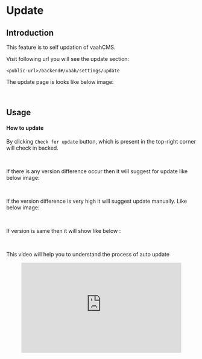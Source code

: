 # Update


## Introduction

This feature is to self updation of vaahCMS. 

Visit following url you will see the update section:
```http request
<public-url>/backend#/vaah/settings/update
```
The update page is looks like below image:

<img :src="/images/update-setting-1.png">

## Usage

#### How to update

By clicking `Check for update` button, which is present in the top-right corner will check in backed.

<img :src="/images/update-setting-2.png">

If there is any version difference occur then it will suggest for update like below image:

<img :src="/images/update-setting-3.png">

If the version difference is very high it will suggest update manually. Like below image:

<img :src="/images/update-setting-4.png">

If version is same then it will show like below :

<img :src="/images/update-setting-5.png">

This video will help you to understand the process of auto update

<figure>
  <iframe src="https://img-v4.getdemo.dev/screenshot/chrome_cAoLQPpcOd.mp4" frameborder="0" allowfullscreen="true" style="width: 100%; aspect-ratio: 16/9;"> </iframe>
</figure>



